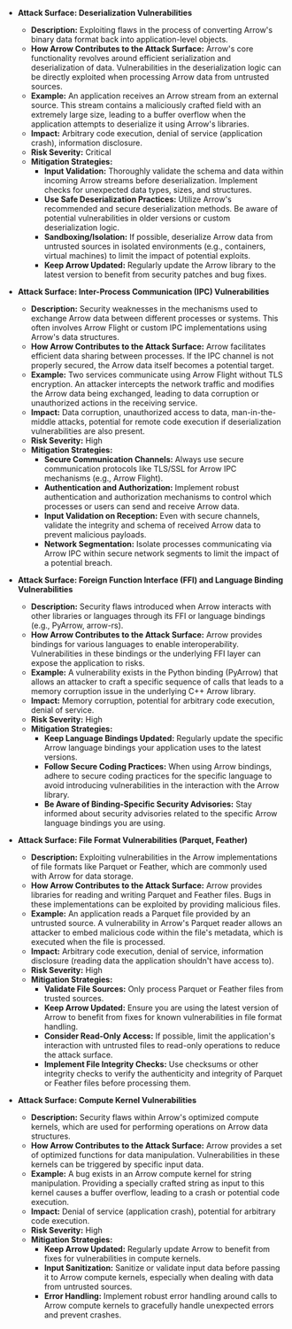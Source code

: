*   **Attack Surface: Deserialization Vulnerabilities**
    *   **Description:** Exploiting flaws in the process of converting Arrow's binary data format back into application-level objects.
    *   **How Arrow Contributes to the Attack Surface:** Arrow's core functionality revolves around efficient serialization and deserialization of data. Vulnerabilities in the deserialization logic can be directly exploited when processing Arrow data from untrusted sources.
    *   **Example:** An application receives an Arrow stream from an external source. This stream contains a maliciously crafted field with an extremely large size, leading to a buffer overflow when the application attempts to deserialize it using Arrow's libraries.
    *   **Impact:** Arbitrary code execution, denial of service (application crash), information disclosure.
    *   **Risk Severity:** Critical
    *   **Mitigation Strategies:**
        *   **Input Validation:**  Thoroughly validate the schema and data within incoming Arrow streams before deserialization. Implement checks for unexpected data types, sizes, and structures.
        *   **Use Safe Deserialization Practices:**  Utilize Arrow's recommended and secure deserialization methods. Be aware of potential vulnerabilities in older versions or custom deserialization logic.
        *   **Sandboxing/Isolation:** If possible, deserialize Arrow data from untrusted sources in isolated environments (e.g., containers, virtual machines) to limit the impact of potential exploits.
        *   **Keep Arrow Updated:** Regularly update the Arrow library to the latest version to benefit from security patches and bug fixes.

*   **Attack Surface: Inter-Process Communication (IPC) Vulnerabilities**
    *   **Description:** Security weaknesses in the mechanisms used to exchange Arrow data between different processes or systems. This often involves Arrow Flight or custom IPC implementations using Arrow's data structures.
    *   **How Arrow Contributes to the Attack Surface:** Arrow facilitates efficient data sharing between processes. If the IPC channel is not properly secured, the Arrow data itself becomes a potential target.
    *   **Example:** Two services communicate using Arrow Flight without TLS encryption. An attacker intercepts the network traffic and modifies the Arrow data being exchanged, leading to data corruption or unauthorized actions in the receiving service.
    *   **Impact:** Data corruption, unauthorized access to data, man-in-the-middle attacks, potential for remote code execution if deserialization vulnerabilities are also present.
    *   **Risk Severity:** High
    *   **Mitigation Strategies:**
        *   **Secure Communication Channels:**  Always use secure communication protocols like TLS/SSL for Arrow IPC mechanisms (e.g., Arrow Flight).
        *   **Authentication and Authorization:** Implement robust authentication and authorization mechanisms to control which processes or users can send and receive Arrow data.
        *   **Input Validation on Reception:** Even with secure channels, validate the integrity and schema of received Arrow data to prevent malicious payloads.
        *   **Network Segmentation:** Isolate processes communicating via Arrow IPC within secure network segments to limit the impact of a potential breach.

*   **Attack Surface: Foreign Function Interface (FFI) and Language Binding Vulnerabilities**
    *   **Description:** Security flaws introduced when Arrow interacts with other libraries or languages through its FFI or language bindings (e.g., PyArrow, arrow-rs).
    *   **How Arrow Contributes to the Attack Surface:** Arrow provides bindings for various languages to enable interoperability. Vulnerabilities in these bindings or the underlying FFI layer can expose the application to risks.
    *   **Example:** A vulnerability exists in the Python binding (PyArrow) that allows an attacker to craft a specific sequence of calls that leads to a memory corruption issue in the underlying C++ Arrow library.
    *   **Impact:** Memory corruption, potential for arbitrary code execution, denial of service.
    *   **Risk Severity:** High
    *   **Mitigation Strategies:**
        *   **Keep Language Bindings Updated:** Regularly update the specific Arrow language bindings your application uses to the latest versions.
        *   **Follow Secure Coding Practices:** When using Arrow bindings, adhere to secure coding practices for the specific language to avoid introducing vulnerabilities in the interaction with the Arrow library.
        *   **Be Aware of Binding-Specific Security Advisories:** Stay informed about security advisories related to the specific Arrow language bindings you are using.

*   **Attack Surface: File Format Vulnerabilities (Parquet, Feather)**
    *   **Description:** Exploiting vulnerabilities in the Arrow implementations of file formats like Parquet or Feather, which are commonly used with Arrow for data storage.
    *   **How Arrow Contributes to the Attack Surface:** Arrow provides libraries for reading and writing Parquet and Feather files. Bugs in these implementations can be exploited by providing malicious files.
    *   **Example:** An application reads a Parquet file provided by an untrusted source. A vulnerability in Arrow's Parquet reader allows an attacker to embed malicious code within the file's metadata, which is executed when the file is processed.
    *   **Impact:** Arbitrary code execution, denial of service, information disclosure (reading data the application shouldn't have access to).
    *   **Risk Severity:** High
    *   **Mitigation Strategies:**
        *   **Validate File Sources:** Only process Parquet or Feather files from trusted sources.
        *   **Keep Arrow Updated:** Ensure you are using the latest version of Arrow to benefit from fixes for known vulnerabilities in file format handling.
        *   **Consider Read-Only Access:** If possible, limit the application's interaction with untrusted files to read-only operations to reduce the attack surface.
        *   **Implement File Integrity Checks:**  Use checksums or other integrity checks to verify the authenticity and integrity of Parquet or Feather files before processing them.

*   **Attack Surface: Compute Kernel Vulnerabilities**
    *   **Description:** Security flaws within Arrow's optimized compute kernels, which are used for performing operations on Arrow data structures.
    *   **How Arrow Contributes to the Attack Surface:** Arrow provides a set of optimized functions for data manipulation. Vulnerabilities in these kernels can be triggered by specific input data.
    *   **Example:** A bug exists in an Arrow compute kernel for string manipulation. Providing a specially crafted string as input to this kernel causes a buffer overflow, leading to a crash or potential code execution.
    *   **Impact:** Denial of service (application crash), potential for arbitrary code execution.
    *   **Risk Severity:** High
    *   **Mitigation Strategies:**
        *   **Keep Arrow Updated:** Regularly update Arrow to benefit from fixes for vulnerabilities in compute kernels.
        *   **Input Sanitization:** Sanitize or validate input data before passing it to Arrow compute kernels, especially when dealing with data from untrusted sources.
        *   **Error Handling:** Implement robust error handling around calls to Arrow compute kernels to gracefully handle unexpected errors and prevent crashes.